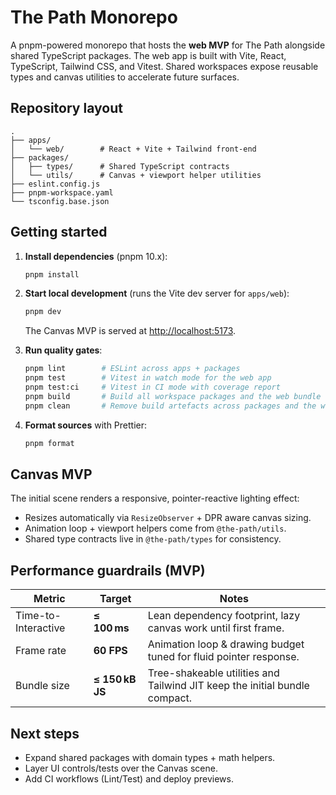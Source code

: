 # The Path Monorepo

A pnpm-powered monorepo that hosts the **web MVP** for The Path alongside shared TypeScript packages. The web app is built with Vite, React, TypeScript, Tailwind CSS, and Vitest. Shared workspaces expose reusable types and canvas utilities to accelerate future surfaces.

## Repository layout

```
.
├── apps/
│   └── web/        # React + Vite + Tailwind front-end
├── packages/
│   ├── types/      # Shared TypeScript contracts
│   └── utils/      # Canvas + viewport helper utilities
├── eslint.config.js
├── pnpm-workspace.yaml
└── tsconfig.base.json
```

## Getting started

1. **Install dependencies** (pnpm 10.x):
   ```bash
   pnpm install
   ```

2. **Start local development** (runs the Vite dev server for `apps/web`):
   ```bash
   pnpm dev
   ```
   The Canvas MVP is served at [http://localhost:5173](http://localhost:5173).

3. **Run quality gates**:
   ```bash
   pnpm lint        # ESLint across apps + packages
   pnpm test        # Vitest in watch mode for the web app
   pnpm test:ci     # Vitest in CI mode with coverage report
   pnpm build       # Build all workspace packages and the web bundle
   pnpm clean       # Remove build artefacts across packages and the web app
   ```

4. **Format sources** with Prettier:
   ```bash
   pnpm format
   ```

## Canvas MVP

The initial scene renders a responsive, pointer-reactive lighting effect:

- Resizes automatically via `ResizeObserver` + DPR aware canvas sizing.
- Animation loop + viewport helpers come from `@the-path/utils`.
- Shared type contracts live in `@the-path/types` for consistency.

## Performance guardrails (MVP)

| Metric | Target | Notes |
| ------ | ------ | ----- |
| Time-to-Interactive | **≤ 100 ms** | Lean dependency footprint, lazy canvas work until first frame. |
| Frame rate | **60 FPS** | Animation loop & drawing budget tuned for fluid pointer response. |
| Bundle size | **≤ 150 kB JS** | Tree-shakeable utilities and Tailwind JIT keep the initial bundle compact. |

## Next steps

- Expand shared packages with domain types + math helpers.
- Layer UI controls/tests over the Canvas scene.
- Add CI workflows (Lint/Test) and deploy previews.
